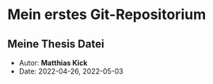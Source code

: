 # Mein erstes Git-Repositorium
## Meine Thesis Datei

- Autor: **Matthias Kick**
- Date: 2022-04-26, 2022-05-03

